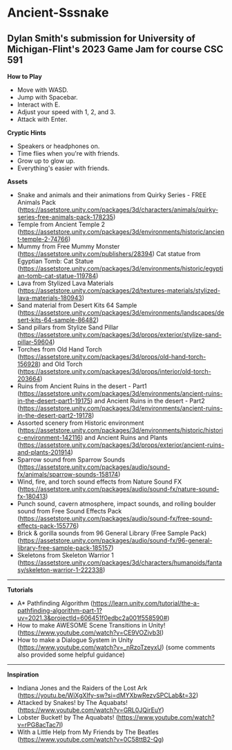 # Ancient-Sssnake
 ## Dylan Smith's submission for University of Michigan-Flint's 2023 Game Jam for course CSC 591

**How to Play**
- Move with WASD.
- Jump with Spacebar.
- Interact with E.
- Adjust your speed with 1, 2, and 3.
- Attack with Enter.

**Cryptic Hints**
- Speakers or headphones on.
- Time flies when you're with friends.
- Grow up to glow up.
- Everything's easier with friends.

 **Assets**
- Snake and animals and their animations from Quirky Series - FREE Animals Pack (https://assetstore.unity.com/packages/3d/characters/animals/quirky-series-free-animals-pack-178235)
- Temple from Ancient Temple 2 (https://assetstore.unity.com/packages/3d/environments/historic/ancient-temple-2-74766)
- Mummy from Free Mummy Monster (https://assetstore.unity.com/publishers/28394)
 Cat statue from Egyptian Tomb: Cat Statue (https://assetstore.unity.com/packages/3d/environments/historic/egyptian-tomb-cat-statue-119784)
- Lava from Stylized Lava Materials (https://assetstore.unity.com/packages/2d/textures-materials/stylized-lava-materials-180943)
- Sand material from Desert Kits 64 Sample (https://assetstore.unity.com/packages/3d/environments/landscapes/desert-kits-64-sample-86482)
- Sand pillars from  Stylize Sand Pillar (https://assetstore.unity.com/packages/3d/props/exterior/stylize-sand-pillar-59604)
- Torches from Old Hand Torch (https://assetstore.unity.com/packages/3d/props/old-hand-torch-156928) and Old Torch (https://assetstore.unity.com/packages/3d/props/interior/old-torch-203664)
- Ruins from Ancient Ruins in the desert - Part1 (https://assetstore.unity.com/packages/3d/environments/ancient-ruins-in-the-desert-part1-19175) and  Ancient Ruins in the desert - Part2 (https://assetstore.unity.com/packages/3d/environments/ancient-ruins-in-the-desert-part2-19178)
- Assorted scenery from Historic environment (https://assetstore.unity.com/packages/3d/environments/historic/historic-environment-142116) and Ancient Ruins and Plants (https://assetstore.unity.com/packages/3d/props/exterior/ancient-ruins-and-plants-201914)
- Sparrow sound from Sparrow Sounds (https://assetstore.unity.com/packages/audio/sound-fx/animals/sparrow-sounds-158174)
- Wind, fire, and torch sound effects from Nature Sound FX (https://assetstore.unity.com/packages/audio/sound-fx/nature-sound-fx-180413)
- Punch sound, cavern atmosphere, impact sounds, and rolling boulder sound from Free Sound Effects Pack (https://assetstore.unity.com/packages/audio/sound-fx/free-sound-effects-pack-155776)
- Brick & gorilla sounds from 96 General Library (Free Sample Pack) (https://assetstore.unity.com/packages/audio/sound-fx/96-general-library-free-sample-pack-185157)
- Skeletons from Skeleton Warrior 1 (https://assetstore.unity.com/packages/3d/characters/humanoids/fantasy/skeleton-warrior-1-222338)

---
**Tutorials**
- A* Pathfinding Algorithm (https://learn.unity.com/tutorial/the-a-pathfinding-algorithm-part-1?uv=2021.3&projectId=606451f0edbc2a001f558590#)
- How to make AWESOME Scene Transitions in Unity! (https://www.youtube.com/watch?v=CE9VOZivb3I)
- How to make a Dialogue System in Unity (https://www.youtube.com/watch?v=_nRzoTzeyxU) (some comments also provided some helpful guidance)
---
**Inspiration**
- Indiana Jones and the Raiders of the Lost Ark (https://youtu.be/WiXgXIfy-sw?si=dMYXbwRezvSPCLab&t=32)
- Attacked by Snakes! by The Aquabats! (https://www.youtube.com/watch?v=GRL0JQirEuY)
- Lobster Bucket! by The Aquabats! (https://www.youtube.com/watch?v=rPG8acTac7I)
- With a Little Help from My Friends by The Beatles (https://www.youtube.com/watch?v=0C58ttB2-Qg)
